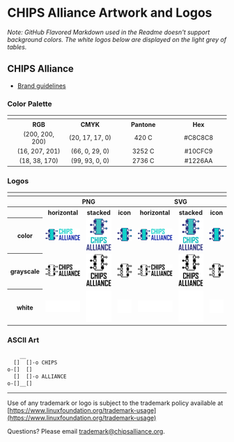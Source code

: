 # CHIPS Alliance Artwork and Logos

*Note: GitHub Flavored Markdown used in the Readme doesn't support background colors. The white logos below are displayed on the light grey of tables.*



## CHIPS Alliance

* [Brand guidelines](./chipsalliance/CHIPS_Alliance-Brand_guidelines.pdf)

### Color Palette

<table style="text-align:center">
	<tr>
		<th colspan=3>
	</tr>
		<th></th>
		<th width="150">RGB</th>
		<th width="150">CMYK</th>
		<th width="150">Pantone</th>
		<th width="150">Hex</th>
	</tr>
		<td><img src="./chipsalliance/other/C8C8C8.svg" width="20"></td>
		<td>(200, 200, 200)</td>
		<td>(20, 17, 17, 0)</td>
		<td>420 C</td>
		<td>#C8C8C8</td>
	</tr>
	</tr>
		<td><img src="./chipsalliance/other/10CFC9.svg" width="20"></td>
		<td>(16, 207, 201)</td>
		<td>(66, 0, 29, 0)</td>
		<td>3252 C</td>
		<td>#10CFC9</td>
	</tr>
	</tr>
		<td><img src="./chipsalliance/other/1226AA.svg" width="20"></td>
		<td>(18, 38, 170)</td>
		<td>(99, 93, 0, 0)</td>
		<td>2736 C</td>
		<td>#1226AA</td>
	</tr>

</table>

### Logos

<table>
    <tr>
    	<th colspan="7"></th>
    </tr>
    <tr>
        <th></th>
        <th colspan="3">PNG</th>
        <th colspan="3">SVG</th>
    </tr>
    <tr>
        <th></th>
        <th>horizontal</th>
        <th>stacked</th>
        <th>icon</th>
        <th>horizontal</th>
        <th>stacked</th>
        <th>icon</th>
    </tr>
    <tr>
        <th>color</th>
        <td><img src="./chipsalliance/CHIPS_Alliance-logo-horizontal-color.png" width="200"></td>
        <td><img src="./chipsalliance/CHIPS_Alliance-logo-stacked-color.png" width="95"></td>
        <td><img src="./chipsalliance/CHIPS_Alliance-icon-color.png" width="75"></td>
        <td><img src="./chipsalliance/CHIPS_Alliance-logo-horizontal-color.svg" width="200"></td>
        <td><img src="./chipsalliance/CHIPS_Alliance-logo-stacked-color.svg" width="95"></td>
        <td><img src="./chipsalliance/CHIPS_Alliance-icon-color.svg" width="75"></td>
    </tr>
    <tr>
        <th>grayscale</th>
        <td><img src="./chipsalliance/CHIPS_Alliance-logo-horizontal-grayscale.png" width="200"></td>
        <td><img src="./chipsalliance/CHIPS_Alliance-logo-stacked-grayscale.png" width="95"></td>
        <td><img src="./chipsalliance/CHIPS_Alliance-icon-grayscale.png" width="75"></td>
        <td><img src="./chipsalliance/CHIPS_Alliance-logo-horizontal-grayscale.svg" width="200"></td>
        <td><img src="./chipsalliance/CHIPS_Alliance-logo-stacked-grayscale.svg" width="95"></td>
        <td><img src="./chipsalliance/CHIPS_Alliance-icon-grayscale.svg" width="75"></td>
    </tr>
    <tr>
        <th>white</th>
        <td><img src="./chipsalliance/CHIPS_Alliance-logo-horizontal-white.png" width="200"></td>
        <td><img src="./chipsalliance/CHIPS_Alliance-logo-stacked-white.png" width="95"></td>
        <td><img src="./chipsalliance/CHIPS_Alliance-icon-white.png" width="75"></td>
        <td><img src="./chipsalliance/CHIPS_Alliance-logo-horizontal-white.svg" width="200"></td>
        <td><img src="./chipsalliance/CHIPS_Alliance-logo-stacked-white.svg" width="95"></td>
        <td><img src="./chipsalliance/CHIPS_Alliance-icon-white.svg" width="75"></td>
    </tr>
</table>

### ASCII Art

```
    __
  []  []-o CHIPS
o-[]  []
  []  []-o ALLIANCE
o-[]__[]
```

---

Use of any trademark or logo is subject to the trademark policy available at [https://www.linuxfoundation.org/trademark-usage](https://www.linuxfoundation.org/trademark-usage)

Questions? Please email [trademark@chipsalliance.org](mailto:trademark@chipsalliance.org).
